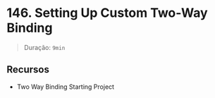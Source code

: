 # 146. Setting Up Custom Two-Way Binding

> Duração: `9min`

## Recursos
- Two Way Binding Starting Project
